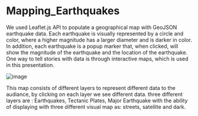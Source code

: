 # Mapping_Earthquakes


We used Leaflet.js API to populate a geographical map with GeoJSON earthquake data. Each earthquake is visually represented by a circle and color, where a higher magnitude has a larger diameter and is darker in color. In addition, each earthquake is a popup marker that, when clicked, will show the magnitude of the earthquake and the location of the earthquake. One way to tell stories with data is through interactive maps, which is used in this presentation.

![image](https://user-images.githubusercontent.com/49285767/193415658-d9a9f5c8-32ae-4f77-a1d1-c92872ff636b.png)

This map consists of different layers to represent different data to the audiance, by clicking on each layer we see different data. three different layers are : Earthquakes, Tectanic Plates, Major Earthquake with the ability of displaying with three different visual map as: streets, satellite and dark.
